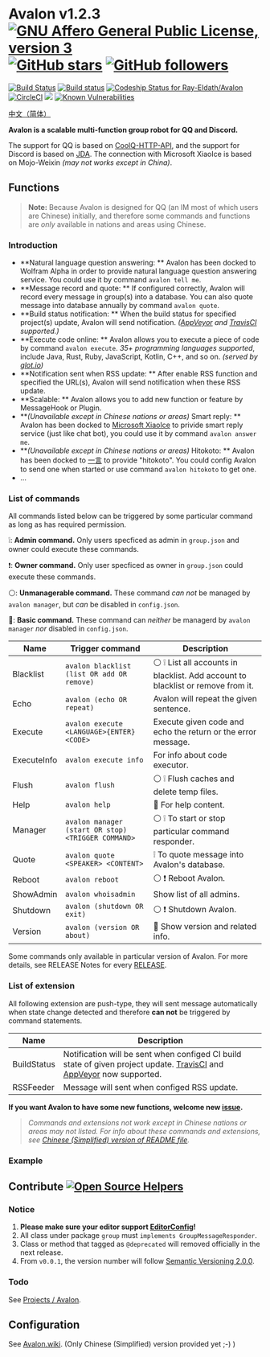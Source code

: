 # Avalon v1.2.3    [![GNU Affero General Public License, version 3](https://www.gnu.org/graphics/agplv3-155x51.png)](https://www.gnu.org/licenses/agpl.html) [![GitHub stars](https://img.shields.io/github/stars/Ray-Eldath/Avalon.svg?style=social&label=Stars)](https://github.com/Ray-Eldath/Avalon/stargazers) [![GitHub followers](https://img.shields.io/github/followers/Ray-Eldath.svg?style=social&label=Follow)](https://github.com/Ray-Eldath)

[![Build Status](https://img.shields.io/travis/Ray-Eldath/Avalon/master.svg?style=flat-square)](https://travis-ci.org/Ray-Eldath/Avalon) [![Build status](https://img.shields.io/appveyor/ci/RayEldath/avalon/master.svg?style=flat-square)](https://ci.appveyor.com/project/RayEldath/avalon/branch/master) [![Codeship Status for Ray-Eldath/Avalon](https://img.shields.io/codeship/28b37980-8a1d-0135-1242-62d9615dc8b0/master.svg?style=flat-square)](https://app.codeship.com/projects/248940) [![CircleCI](https://img.shields.io/circleci/project/github/Ray-Eldath/Avalon/master.svg?style=flat-square)](https://circleci.com/gh/Ray-Eldath/Avalon/tree/master) [![](https://jitpack.io/v/Ray-Eldath/Avalon.svg?style=flat-square)](https://jitpack.io/#Ray-Eldath/Avalon) [![Known Vulnerabilities](https://snyk.io/test/github/ray-eldath/avalon/badge.svg?style=flat-square)](https://snyk.io/test/github/ray-eldath/avalon) 

[中文（简体）](https://github.com/Ray-Eldath/Avalon/blob/master/README.zh_CN.md)

**Avalon is a scalable multi-function group robot for QQ and Discord.**

The support for QQ is based on [CoolQ-HTTP-API](https://github.com/richardchien/coolq-http-api), and the support for Discord is based on [JDA](https://github.com/DV8FromTheWorld/JDA/). The connection with Microsoft XiaoIce is based on Mojo-Weixin *(may not works except in China)*.

## Functions

> **Note:** Because Avalon is designed for QQ (an IM most of which users are Chinese) initially, and therefore some commands and functions are *only* available in nations and areas using Chinese.

### Introduction

 - **Natural language question answering: ** Avalon has been docked to Wolfram Alpha in order to provide natural language question answering service. You could use it by command `avalon tell me`.
 - **Message record and quote: ** If configured correctly, Avalon will record every message in group(s) into a database. You can also quote message into database annually by command `avalon quote`.
 - **Build status notification: ** When the build status for specified project(s) update, Avalon will send notification. *([AppVeyor](https://ci.appveyor.com) and [TravisCI](https://travis-ci.org) supported.)*
 - **Execute code online: ** Avalon allows you to execute a piece of code by command `avalon execute`. *35+ programming languages supported*, include Java, Rust, Ruby, JavaScript, Kotlin, C++, and so on. *(served by [glot.io](https://glot.io))*
 - **Notification sent when RSS update: ** After enable RSS function and specified the URL(s), Avalon will send notification when these RSS update.
 - **Scalable: ** Avalon allows you to add new function or feature by MessageHook or Plugin.
 - ***(Unavailable except in Chinese nations or areas)* Smart reply: ** Avalon has been docked to [Microsoft XiaoIce](http://www.msxiaoice.com) to privide smart reply service (just like chat bot), you could use it by command `avalon answer me`.
 - ***(Unavailable except in Chinese nations or areas)* Hitokoto: ** Avalon has been docked to [一言](http://hitokoto.cn) to provide "hitokoto". You could config Avalon to send one when started or use command `avalon hitokoto` to get one.
 - ...

### List of commands

All commands listed below can be triggered by some particular command as long as has required permission.

:grey_exclamation:: **Admin command.** Only users specficed as admin in `group.json` and owner could execute these commands.

:exclamation:: **Owner command.** Only user specficed as owner in `group.json` could execute these commands.

:white_circle:: **Unmanagerable command.** These command *can not* be managed by `avalon manager`, but *can* be disabled in `config.json`.

:red_circle:: **Basic command.** These command can *neither* be managerd by `avalon manager` *nor* disabled in `config.json`.

| Name        | Trigger command                                    | Description                                                  |
| ----------- | -------------------------------------------------- | ------------------------------------------------------------ |
| Blacklist   | `avalon blacklist (list OR add OR remove)`         | :white_circle: :grey_exclamation: List all accounts in blacklist. Add account to blacklist or remove from it. |
| Echo        | `avalon (echo OR repeat)`                          | Avalon will repeat the given sentence.                       |
| Execute     | `avalon execute <LANGUAGE>{ENTER}<CODE>`           | Execute given code and echo the return or the error message. |
| ExecuteInfo | `avalon execute info`                              | For info about code executor.                                |
| Flush       | `avalon flush`                                     | :white_circle: :grey_exclamation: Flush caches and delete temp files. |
| Help        | `avalon help`                                      | :red_circle: For help content.                               |
| Manager     | `avalon manager (start OR stop) <TRIGGER COMMAND>` | :white_circle: :grey_exclamation: To start or stop particular command responder. |
| Quote       | `avalon quote <SPEAKER> <CONTENT>`                 | :grey_exclamation: To quote message into Avalon's database.  |
| Reboot      | `avalon reboot`                                    | :white_circle: :exclamation: Reboot Avalon.                  |
| ShowAdmin   | `avalon whoisadmin`                                | Show list of all admins.                                     |
| Shutdown    | `avalon (shutdown OR exit)`                        | :white_circle: :exclamation: Shutdown Avalon.                |
| Version     | `avalon (version OR about)`                        | :red_circle: Show version and related info.                  |

Some commands only available in particular version of Avalon. For more details, see RELEASE Notes for every [RELEASE](https://github.com/Ray-Eldath/Avalon/releases).

### List of extension

All following extension are push-type, they will sent message automatically when state change detected and therefore **can not** be triggered by command statements.

| Name        | Description                                                  |
| ----------- | ------------------------------------------------------------ |
| BuildStatus | Notification will be sent when configed CI build state of given project update. [TravisCI](https://travis-ci.org) and [AppVeyor](https://ci.appveyor.com) now supported. |
| RSSFeeder   | Message will sent when configed RSS update.                  |

**If you want Avalon to have some new functions, welcome new [issue](https://github.com/Ray-Eldath/Avalon/issues).**

> *Commands and extensions not work except in Chinese nations or areas may not listed. For info about these commands and extensions, see [Chinese (Simplified) version of README file](https://github.com/Ray-Eldath/Avalon/blob/master/README.zh_CN.md).*

### Example



## Contribute [![Open Source Helpers](https://www.codetriage.com/ray-eldath/avalon/badges/users.svg?style=flat-square)](https://www.codetriage.com/ray-eldath/avalon)

### Notice

1. **Please make sure your editor support [EditorConfig](http://editorconfig.org)!**
2. All class under package `group` must `implements GroupMessageResponder`.
3. Class or method that tagged as `@deprecated` will removed officially in the next release.
4. From `v0.0.1`, the version number will follow [Semantic Versioning 2.0.0](http://semver.org/).

### Todo

See [Projects / Avalon](https://github.com/Ray-Eldath/Avalon/projects/1).

## Configuration

See [Avalon.wiki](https://github.com/Ray-Eldath/Avalon/wiki). (Only Chinese (Simplified) version provided yet ;-) )